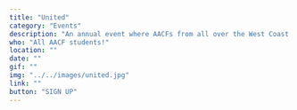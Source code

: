 ```yaml
---
title: "United"
category: "Events"
description: "An annual event where AACFs from all over the West Coast gather together in California with the purpose of becoming “united.” Rooted in our identity in Christ, this space not only provides an encouragement for AACFs beyond our individual campuses, but also reinforces relationships among believers and non-believers."
who: "All AACF students!"
location: ""
date: ""
gif: ""
img: "../../images/united.jpg"
link: ""
button: "SIGN UP"
---
```

